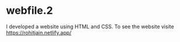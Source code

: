 # webfile.2
I developed a website using HTML and CSS. To see the website visite https://rohitjain.netlify.app/
